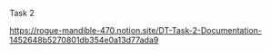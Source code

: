 Task 2

https://rogue-mandible-470.notion.site/DT-Task-2-Documentation-1452648b5270801db354e0a13d77ada9
